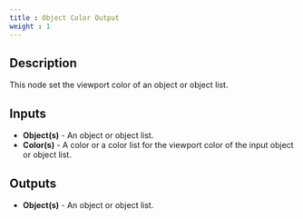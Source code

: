 ```yaml
---
title : Object Color Output
weight : 1
---
```


## Description

This node set the viewport color of an object or object list.

## Inputs

- **Object(s)** - An object or object list.
- **Color(s)** - A color or a color list for the viewport color of the input object or object list.

## Outputs

- **Object(s)** - An object or object list.
